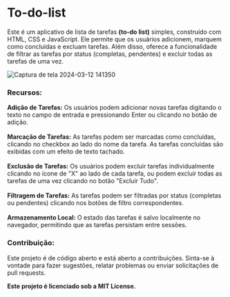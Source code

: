 # To-do-list

Este é um aplicativo de lista de tarefas **(to-do list)** simples, construído com HTML, CSS e JavaScript. Ele permite que os usuários adicionem, marquem como concluídas e excluam tarefas. Além disso, oferece a funcionalidade de filtrar as tarefas por status (completas, pendentes) e excluir todas as tarefas de uma vez.

![Captura de tela 2024-03-12 141350](https://github.com/4dller/To-do-List/assets/105998603/1d690e63-217b-43d8-8c0d-a8139e45f4d3)

### Recursos:

 **Adição de Tarefas:** Os usuários podem adicionar novas tarefas digitando o texto no campo de entrada e pressionando Enter ou clicando no botão de adição. <br /> <br />
 **Marcação de Tarefas:** As tarefas podem ser marcadas como concluídas, clicando no checkbox ao lado do nome da tarefa. As tarefas concluídas são exibidas com um efeito de texto tachado. <br /><br />
 **Exclusão de Tarefas:** Os usuários podem excluir tarefas individualmente clicando no ícone de "X" ao lado de cada tarefa, ou podem excluir todas as tarefas de uma vez clicando no botão  "Excluir Tudo". <br /> <br />
 **Filtragem de Tarefas:** As tarefas podem ser filtradas por status (completas ou pendentes) clicando nos botões de filtro correspondentes. <br /> <br />
 **Armazenamento Local:** O estado das tarefas é salvo localmente no navegador, permitindo que as tarefas persistam entre sessões.

 ### Contribuição:
Este projeto é de código aberto e está aberto a contribuições. Sinta-se à vontade para fazer sugestões, relatar problemas ou enviar solicitações de pull requests.

**Este projeto é licenciado sob a MIT License.**
